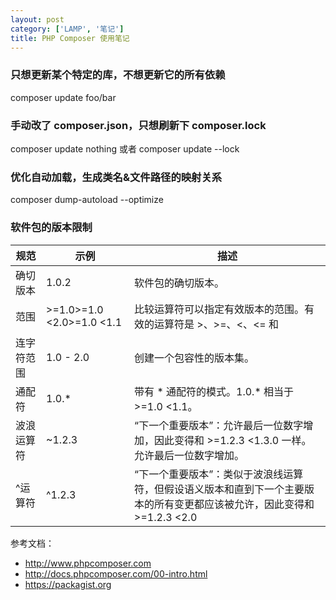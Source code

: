 ```yaml
---
layout: post
category: ['LAMP', '笔记']
title: PHP Composer 使用笔记
---
```


### 只想更新某个特定的库，不想更新它的所有依赖
composer update foo/bar

### 手动改了 composer.json，只想刷新下 composer.lock
composer update nothing 或者 composer update --lock

### 优化自动加载，生成类名&文件路径的映射关系
composer dump-autoload --optimize

### 软件包的版本限制

| 规范 | 示例 | 描述 |
| -- | -- | -- |
| 确切版本 | 1.0.2 | 软件包的确切版本。 |
| 范围 | >=1.0>=1.0 <2.0>=1.0 <1.1  | 比较运算符可以指定有效版本的范围。有效的运算符是 >、>=、<、<= 和 | !=。可以定义多个范围，而且默认情况下按照 AND 处理，或者用双竖线 (||) 分开它们，则作为一个 OR 运算符。 |
| 连字符范围 | 1.0 - 2.0 | 创建一个包容性的版本集。 |
| 通配符 | 1.0.* | 带有 * 通配符的模式。1.0.* 相当于 >=1.0 <1.1。 |
| 波浪运算符 | ~1.2.3 | “下一个重要版本”：允许最后一位数字增加，因此变得和 >=1.2.3 <1.3.0 一样。允许最后一位数字增加。 |
| ^运算符 | ^1.2.3 | “下一个重要版本”：类似于波浪线运算符，但假设语义版本和直到下一个主要版本的所有变更都应该被允许，因此变得和 >=1.2.3 <2.0 | 一样。 |

参考文档：

- <http://www.phpcomposer.com>
- <http://docs.phpcomposer.com/00-intro.html>
- <https://packagist.org>

